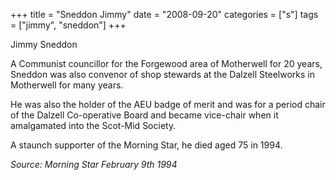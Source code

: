 +++
title = "Sneddon Jimmy"
date = "2008-09-20"
categories = ["s"]
tags = ["jimmy", "sneddon"]
+++

Jimmy Sneddon

A Communist councillor for the Forgewood area of Motherwell for 20 years, Sneddon was also convenor of shop stewards at the Dalzell Steelworks in Motherwell for many years.

He was also the holder of the AEU badge of merit and was for a period chair of the Dalzell Co-operative Board and became vice-chair when it amalgamated into the Scot-Mid Society.

A staunch supporter of the Morning Star, he died aged 75 in 1994.

_Source: Morning Star_ _February 9th 1994_
